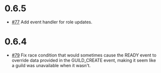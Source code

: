 # 0.6.5
- [#77](https://github.com/cronokirby/alchemy/pull/77)
  Add event handler for role updates.

# 0.6.4
- [#79](https://github.com/cronokirby/alchemy/issues/79)
  Fix race condition that would sometimes cause the READY event
  to override data provided in the GUILD_CREATE event, making
  it seem like a guild was unavailable when it wasn't.

